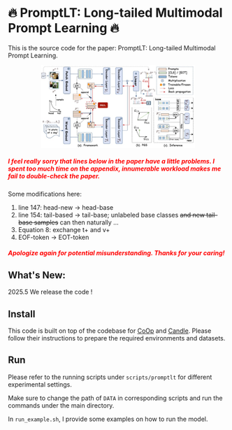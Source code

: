 # 🔥 PromptLT: Long-tailed Multimodal Prompt Learning 🔥

This is the source code for the paper: PromptLT: Long-tailed Multimodal Prompt Learning.

<p align="center"><img src="fig/larger.jpg" style="max-width: 70%; height: auto;" id="title-icon">    </p>

##### <font color=Red>I feel really sorry that lines below in the paper have a little problems. I spent too much time on the appendix, innumerable workload makes me fail to double-check the paper.</font> 
Some modifications here:
1. line 147: head-new -> head-base
2. line 154: tail-based -> tail-base; unlabeled base classes ~~and new tail-base samples~~ can then naturally ...
3. Equation 8: exchange t+ and v+ 
4. EOF-token -> EOT-token

##### <font color=Red>Apologize again for potential misunderstanding. Thanks for your caring!</font>

## What's New:
2025.5 We release the code !

## Install

This code is built on top of the codebase for [CoOp](https://github.com/KaiyangZhou/CoOp) and [Candle](https://github.com/shijxcs/Candle/). Please follow their instructions to prepare the required environments and datasets.

## Run
Please refer to the running scripts under `scripts/promptlt` for different experimental settings.  

Make sure to change the path of `DATA` in corresponding scripts and run the commands under the main directory.  

In `run_example.sh`, I provide some examples on how to run the model.

